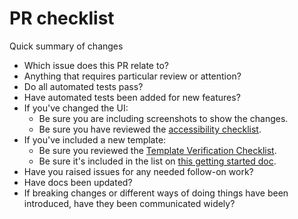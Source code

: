 # PR checklist

Quick summary of changes

- Which issue does this PR relate to?
- Anything that requires particular review or attention?
- Do all automated tests pass?
- Have automated tests been added for new features?
- If you've changed the UI:
  - Be sure you are including screenshots to show the changes.
  - Be sure you have reviewed the [accessibility checklist](accessibility.md).
- If you've included a new template:
  - Be sure you reviewed the [Template Verification Checklist](https://github.com/microsoft/WindowsTemplateStudio/wiki/Checklist:-Template-Verification).
  - Be sure it's included in the list on [this getting started doc](https://github.com/microsoft/WindowsTemplateStudio/blob/dev/docs/getting-started-endusers.md).
- Have you raised issues for any needed follow-on work?
- Have docs been updated?
- If breaking changes or different ways of doing things have been introduced, have they been communicated widely?
